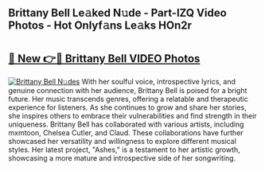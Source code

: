 ## Brittany Bell Le𝚊ked N𝚞de - Part-lZQ Video Photos - Hot Onlyf𝚊ns Le𝚊ks HOn2r

# <h2><a href="http://ab61030.deff.icu/?id=Brittany+Bell">🔗 New 👉🔴 Brittany Bell VIDEO Photos</a></h2>

[![Brittany Bell N𝚞des](https://i.imgur.com/rIISA9y.gif)](http://ab61030.deff.icu/?id=Brittany+Bell)
With her soulful voice, introspective lyrics, and genuine connection with her audience, Brittany Bell is poised for a bright future. Her music transcends genres, offering a relatable and therapeutic experience for listeners. As she continues to grow and share her stories, she inspires others to embrace their vulnerabilities and find strength in their uniqueness. Brittany Bell has collaborated with various artists, including mxmtoon, Chelsea Cutler, and Claud. These collaborations have further showcased her versatility and willingness to explore different musical styles. Her latest project, "Ashes," is a testament to her artistic growth, showcasing a more mature and introspective side of her songwriting.
